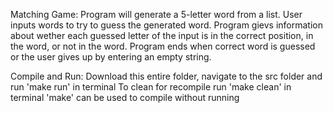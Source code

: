 Matching Game:
Program will generate a 5-letter word from a list. User inputs words to try to guess the generated word. Program gievs information about wether each guessed letter of the input is in the correct position, in the word, or not in the word. Program ends when correct word is guessed or the user gives up by entering an empty string. 

Compile and Run:
Download this entire folder, navigate to the src folder and run 'make run' in terminal
To clean for recompile run 'make clean' in terminal
'make' can be used to compile without running
